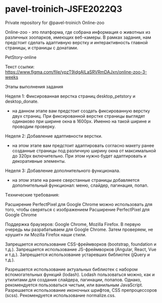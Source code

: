 # pavel-troinich-JSFE2022Q3
Private repository for @pavel-troinich
Online-zoo

Online-zoo - это платформа, где собрана информация о животных из различных зоопарков, имеющих веб-камеры. В рамках задания, нам предстоит сделать адаптивную верстку и интерактивность главной страницы, и страницы с донатами.

PetStory-online

Текст ссылки: https://www.figma.com/file/ypzT9idgAILaSRVRmDAJxn/online-zoo-3-weeks

Этапы выполнения задания

Неделя 1: Фиксированная верстка страниц desktop_petstory и desktop_donate.

- на данном этапе вам предстоит создать фиксированную верстку двух страниц. При фиксированной верстке страницы выглядят одинаково при ширине окна в 1600px. Именно на такой ширине и проводим проверку.

Неделя 2: Добавление адаптивности верстки.

- на этом этапе вам предстоит адаптировать согласно макету ранее созданные страницы под различную ширину окна от максимальной до 320px включительно. При этом нужно будет адаптировать и декоративные элементы.

Неделя 3: Добавление дополнительного функционала.

- на этом этапе на ранее сверстанные страницы добавляется дополнительный функционал: меню, слайдер, пагинация, попап.


Tехнические требования:

Расширение PerfectPixel для Google Chrome можно использовать для того, чтобы сверяться с изображением Расширение PerfectPixel для Google Chrome

Поддержка браузеров: Google Chrome, Mozilla Firefox. В первую очередь мы разрабатываем для Google Chrome. Затем проверяем, не «рушит» ли Mozilla Firefox наши стили.

Запрещается использование CSS-фреймворков (bootstrap, foundation и т.д.).
Запрещается использование JS-фреймворков (Angular, React, Vue и т.д.).
Запрещается использование устаревших библиотек (jQuery и т.д.).

Разрешается использование актуальных библиотек с набором вспомогательных функций (lodash). Lodash пользоваться можно, как и утилитами для создания слайдера, пагинации, попапов. Однако, рекомендуется пользоваться чистым, или ванильным JavaScript.
Разрешается использование иконочных шрифтов, CSS препроцессоров (scss).
Рекомендуется использование normalize.css.
